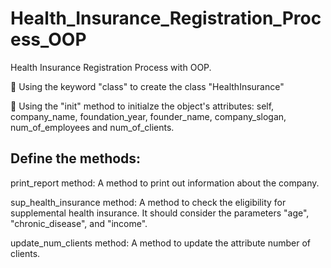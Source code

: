 # Health_Insurance_Registration_Process_OOP
Health Insurance Registration Process with OOP. 


📌 Using the keyword "class" to create the class "HealthInsurance"

📌 Using the "init" method to initialze the object's attributes: self, company_name, foundation_year, founder_name, company_slogan, num_of_employees and num_of_clients.


## Define the methods:

print_report method: A method to print out information about the company.

sup_health_insurance method: A method to check the eligibility for supplemental health insurance. It should consider the parameters "age", "chronic_disease", and "income".

update_num_clients method: A method to update the attribute number of clients.

